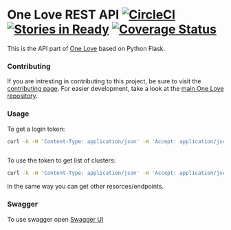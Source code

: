 One Love REST API [![CircleCI](https://circleci.com/gh/one-love/backend.svg?style=svg)](https://circleci.com/gh/one-love/backend) [![Stories in Ready](https://badge.waffle.io/one-love/backend.png?label=ready&title=Ready)](https://waffle.io/one-love/backend) [![Coverage Status](https://coveralls.io/repos/github/one-love/backend/badge.svg?branch=master)](https://coveralls.io/github/one-love/backend?branch=master)
=================



This is the API part of [One Love](https://one-love.github.io) based on Python Flask.

### Contributing

If you are intresting in contributing to this project, be sure to visit the [contributing page](https://github.com/one-love/one-love/doc/contributing.md). For easier development, take a look at the [main One Love repository](https://github.com/one-love/one-love).

### Usage
To get a login token:
```bash
curl -k -H 'Content-Type: application/json' -H 'Accept: application/json' http://onelove.vagrant:5000/api/v0/auth/tokens -X POST -d '{"email": "admin@example.com", "password": "Sekrit"}'



```
To use the token to get list of clusters:
```bash
curl -k -H 'Content-Type: application/json' -H 'Accept: application/json' -H 'Authorization: JWT <token>' http://onelove.vagrant:5000/api/v0/clusters
```

In the same way you can get other resorces/endpoints.


### Swagger
To use swagger open [Swagger UI](http://localhost:5000/api/v0/doc/)

